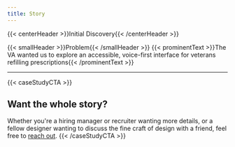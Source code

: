 ```yaml
---
title: Story
---
```


{{< centerHeader >}}Initial Discovery{{< /centerHeader >}}

{{< smallHeader >}}Problem{{< /smallHeader >}}
{{< prominentText >}}The VA wanted us to explore an accessible, voice-first interface for veterans refilling prescriptions{{< /prominentText >}}

---

{{< caseStudyCTA >}}
## Want the whole story?
Whether you're a hiring manager or recruiter wanting more details, or a fellow designer wanting to discuss the fine craft of design with a friend, feel free to [reach out](mailto:hello@bryansebesta.com).
{{< /caseStudyCTA >}}